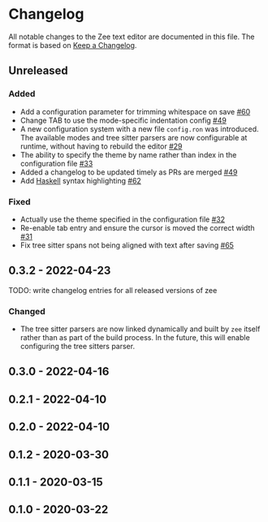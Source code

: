 # Changelog

All notable changes to the Zee text editor are documented in this file. The
format is based on [Keep a Changelog](https://keepachangelog.com/en/1.0.0/).

## Unreleased

### Added

- Add a configuration parameter for trimming whitespace on save
  [#60](https://github.com/zee-editor/zee/pull/60)
- Change TAB to use the mode-specific indentation config
  [#49](https://github.com/zee-editor/zee/pull/49)
- A new configuration system with a new file `config.ron` was introduced. The
  available modes and tree sitter parsers are now configurable at runtime,
  without having to rebuild the editor
  [#29](https://github.com/zee-editor/zee/pull/29)
- The ability to specify the theme by name rather than index in the
  configuration file [#33](https://github.com/zee-editor/zee/pull/33)
- Added a changelog to be updated timely as PRs are merged
  [#49](https://github.com/zee-editor/zee/pull/49)
- Add [Haskell](https://github.com/tree-sitter/tree-sitter-haskell) syntax
  highlighting [#62](https://github.com/zee-editor/zee/pull/62)

### Fixed

- Actually use the theme specified in the configuration file
  [#32](https://github.com/zee-editor/zee/pull/32)
- Re-enable tab entry and ensure the cursor is moved the correct width
  [#31](https://github.com/zee-editor/zee/pull/31)
- Fix tree sitter spans not being aligned with text after saving
  [#65](https://github.com/zee-editor/zee/pull/65)

## 0.3.2 - 2022-04-23

TODO: write changelog entries for all released versions of zee

### Changed

- The tree sitter parsers are now linked dynamically and built by `zee` itself
  rather than as part of the build process. In the future, this will enable
  configuring the tree sitters parser.

## 0.3.0 - 2022-04-16

## 0.2.1 - 2022-04-10

## 0.2.0 - 2022-04-10

## 0.1.2 - 2020-03-30

## 0.1.1 - 2020-03-15

## 0.1.0 - 2020-03-22
